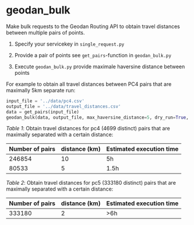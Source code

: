 # geodan_bulk
Make bulk requests to the Geodan Routing API to obtain travel distances between multiple pairs of points. 

1. Specify your servicekey in `single_request.py`

1. Provide a pair of points see `get_pairs`-function in `geodan_bulk.py` 

1. Execute `geodan_bulk.py` provide maximale haversine distance between points 

For example to obtain all travel distances between PC4 pairs that are maximally 5km separate run: 

```python
input_file = '../data/pc4.csv'
output_file = '../data/travel_distances.csv'
data = get_pairs(input_file)
geodan_bulk(data, output_file, max_haversine_distance=5, dry_run=True, verbose=False)`
``` 

*Table 1*: Obtain travel distances for pc4 (4699 distinct) pairs that are maximally separated with a certain distance:

| Number of pairs | distance (km) | Estimated execution time |
|--------|--------|--------|
| 246854 | 10 | 5h |
|  80533 |  5 | 1.5h |


*Table 2*: Obtain travel distances for pc5 (333180 distinct) pairs that are maximally separated with a certain distance:

| Number of pairs | distance (km) | Estimated execution time |
|--------|--------|--------|
| 333180 | 2 | >6h |




